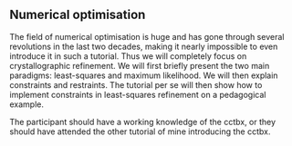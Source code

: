 Numerical optimisation
----------------------

The field of numerical optimisation is huge and has gone through several revolutions in the last two decades, making it nearly impossible to even introduce it in such a tutorial. Thus we will completely focus on crystallographic refinement. We will first briefly present the two main paradigms: least-squares and maximum likelihood. We will then explain constraints and restraints. The tutorial per se will then show how to implement constraints in least-squares refinement on a pedagogical example.

The participant should have a working knowledge of the cctbx, or they should have attended the other tutorial of mine introducing the cctbx.

